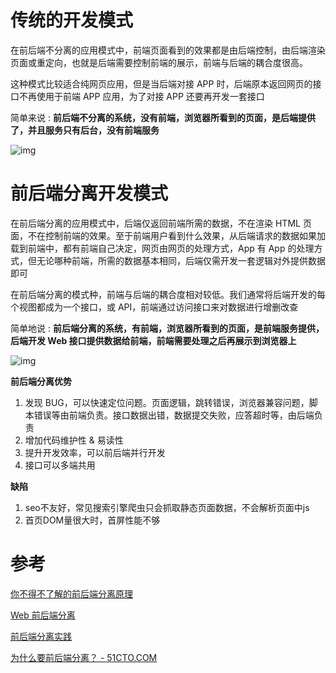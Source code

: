 # 传统的开发模式

在前后端不分离的应用模式中，前端页面看到的效果都是由后端控制，由后端渲染页面或重定向，也就是后端需要控制前端的展示，前端与后端的耦合度很高。

这种模式比较适合纯网页应用，但是当后端对接 APP 时，后端原本返回网页的接口不再使用于前端 APP 应用，为了对接 APP 还要再开发一套接口

简单来说 : **前后端不分离的系统，没有前端，浏览器所看到的页面，是后端提供了，并且服务只有后台，没有前端服务**

![img](http://img.zzzzls.top/06-09-01.png&git)

# 前后端分离开发模式

在前后端分离的应用模式中，后端仅返回前端所需的数据，不在渲染 HTML 页面，不在控制前端的效果。至于前端用户看到什么效果，从后端请求的数据如果加载到前端中，都有前端自己决定，网页由网页的处理方式，App 有 App 的处理方式，但无论哪种前端，所需的数据基本相同，后端仅需开发一套逻辑对外提供数据即可

在前后端分离的模式种，前端与后端的耦合度相对较低。我们通常将后端开发的每个视图都成为一个接口，或 API，前端通过访问接口来对数据进行增删改查

简单地说 : **前后端分离的系统，有前端，浏览器所看到的页面，是前端服务提供，后端开发 Web 接口提供数据给前端，前端需要处理之后再展示到浏览器上**

![img](http://img.zzzzls.top/06-09_02.png&git)

**前后端分离优势**

1. 发现 BUG，可以快速定位问题。页面逻辑，跳转错误，浏览器兼容问题，脚本错误等由前端负责。接口数据出错，数据提交失败，应答超时等，由后端负责
2. 增加代码维护性 & 易读性
3. 提升开发效率，可以前后端并行开发
4. 接口可以多端共用

**缺陷**
1. seo不友好，常见搜索引擎爬虫只会抓取静态页面数据，不会解析页面中js
2. 首页DOM量很大时，首屏性能不够


# 参考

[你不得不了解的前后端分离原理](https://juejin.im/post/5b71302351882560ea4afbb8)

[Web 前后端分离](https://www.zhihu.com/question/28207685/answer/39893889)

[前后端分离实践](https://segmentfault.com/a/1190000009329474)

[为什么要前后端分离？ - 51CTO.COM](https://developer.51cto.com/art/201801/563858.htm)
